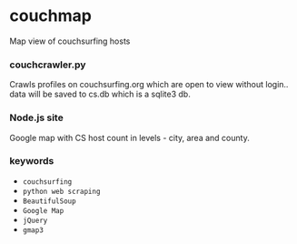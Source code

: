 couchmap
========

Map view of couchsurfing hosts


### couchcrawler.py

Crawls profiles on couchsurfing.org which are open to view without login..
data will be saved to cs.db which is a sqlite3 db.


### Node.js site

Google map with CS host count in levels - city, area and county.


### keywords

- `couchsurfing`
- `python web scraping`
- `BeautifulSoup`
- `Google Map`
- `jQuery`
- `gmap3`
